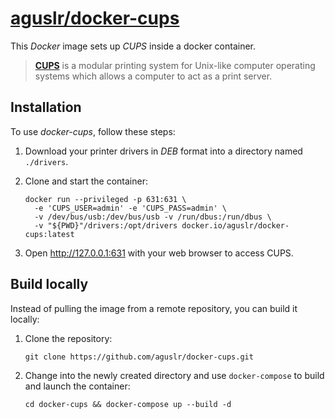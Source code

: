 [aguslr/docker-cups][1]
=======================


This *Docker* image sets up *CUPS* inside a docker container.

> **[CUPS][2]** is a modular printing system for Unix-like computer operating
> systems which allows a computer to act as a print server.


Installation
------------

To use *docker-cups*, follow these steps:

1. Download your printer drivers in *DEB* format into a directory named
   `./drivers`.

2. Clone and start the container:

       docker run --privileged -p 631:631 \
         -e 'CUPS_USER=admin' -e 'CUPS_PASS=admin' \
         -v /dev/bus/usb:/dev/bus/usb -v /run/dbus:/run/dbus \
         -v "${PWD}"/drivers:/opt/drivers docker.io/aguslr/docker-cups:latest

3. Open <http://127.0.0.1:631> with your web browser to access CUPS.


Build locally
-------------

Instead of pulling the image from a remote repository, you can build it locally:

1. Clone the repository:

       git clone https://github.com/aguslr/docker-cups.git

2. Change into the newly created directory and use `docker-compose` to build and
   launch the container:

       cd docker-cups && docker-compose up --build -d


[1]: https://github.com/aguslr/docker-cups
[2]: https://www.cups.org/
